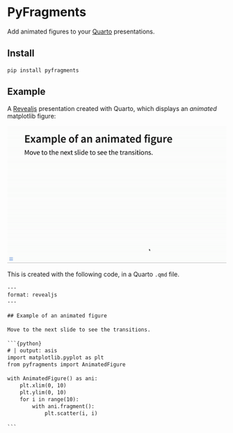# PyFragments

Add animated figures to your [Quarto](https://quarto.org) presentations.

## Install

```
pip install pyfragments
```

## Example

A [Revealjs](https://quarto.org/docs/presentations/revealjs/)
presentation created with Quarto,
which displays an *animated* matplotlib figure:

![Animated figure](https://raw.githubusercontent.com/maurosilber/pyfragments/main/docs/animated_figure.gif)

This is created with the following code,
in a Quarto `.qmd` file.

````
---
format: revealjs
---

## Example of an animated figure

Move to the next slide to see the transitions.

```{python}
# | output: asis
import matplotlib.pyplot as plt
from pyfragments import AnimatedFigure

with AnimatedFigure() as ani:
    plt.xlim(0, 10)
    plt.ylim(0, 10)
    for i in range(10):
        with ani.fragment():
            plt.scatter(i, i)

```
````

